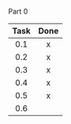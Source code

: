 Part 0

| Task | Done |
|:----:|:----:|
| 0.1  | x | 
| 0.2  | x |
| 0.3  | x |
| 0.4  | x |
| 0.5  | x |
| 0.6  |   |


